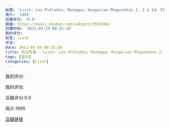 ```yaml
---
标题: 'Liszt: Les Préludes; Mazeppa; Hungarian Rhapsodies 2, 3 & 14; Etc.'
简介: '1995'
豆瓣评分: '0.0'
链接: https://music.douban.com/subject/3553264/
创建时间: '2011-03-29 08:25:16'
我的评分:
标签: Liszt
评论:
date: 2011-03-29 08:25:16
title: 听过专辑 - Liszt: Les Préludes; Mazeppa; Hungarian Rhapsodies 2, 3 & 14; Etc.
tags: [音乐]
categories: [Liszt]
---
```


我的评分:

我的评论:

豆瓣评分:0.0

简介:1995

[豆瓣链接](https://music.douban.com/subject/3553264/)

